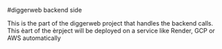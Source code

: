 #diggerweb backend side

This is the part of the diggerweb project that handles the backend calls. This èart of the èrpject will be deployed on a service like Render, GCP or AWS automatically
